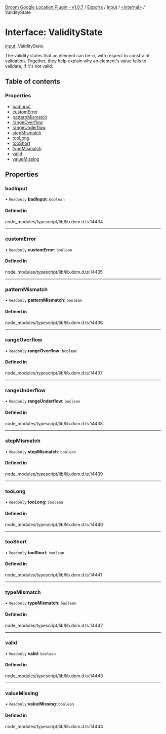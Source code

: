 [Droom Google Location Plugin - v1.0.7](../README.md) / [Exports](../modules.md) / [input](../modules/input.md) / [<internal\>](../modules/input._internal_.md) / ValidityState

# Interface: ValidityState

[input](../modules/input.md).[<internal>](../modules/input._internal_.md).ValidityState

The validity states that an element can be in, with respect to constraint validation. Together, they help explain why an element's value fails to validate, if it's not valid.

## Table of contents

### Properties

- [badInput](input._internal_.ValidityState.md#badinput)
- [customError](input._internal_.ValidityState.md#customerror)
- [patternMismatch](input._internal_.ValidityState.md#patternmismatch)
- [rangeOverflow](input._internal_.ValidityState.md#rangeoverflow)
- [rangeUnderflow](input._internal_.ValidityState.md#rangeunderflow)
- [stepMismatch](input._internal_.ValidityState.md#stepmismatch)
- [tooLong](input._internal_.ValidityState.md#toolong)
- [tooShort](input._internal_.ValidityState.md#tooshort)
- [typeMismatch](input._internal_.ValidityState.md#typemismatch)
- [valid](input._internal_.ValidityState.md#valid)
- [valueMissing](input._internal_.ValidityState.md#valuemissing)

## Properties

### badInput

• `Readonly` **badInput**: `boolean`

#### Defined in

node_modules/typescript/lib/lib.dom.d.ts:14434

___

### customError

• `Readonly` **customError**: `boolean`

#### Defined in

node_modules/typescript/lib/lib.dom.d.ts:14435

___

### patternMismatch

• `Readonly` **patternMismatch**: `boolean`

#### Defined in

node_modules/typescript/lib/lib.dom.d.ts:14436

___

### rangeOverflow

• `Readonly` **rangeOverflow**: `boolean`

#### Defined in

node_modules/typescript/lib/lib.dom.d.ts:14437

___

### rangeUnderflow

• `Readonly` **rangeUnderflow**: `boolean`

#### Defined in

node_modules/typescript/lib/lib.dom.d.ts:14438

___

### stepMismatch

• `Readonly` **stepMismatch**: `boolean`

#### Defined in

node_modules/typescript/lib/lib.dom.d.ts:14439

___

### tooLong

• `Readonly` **tooLong**: `boolean`

#### Defined in

node_modules/typescript/lib/lib.dom.d.ts:14440

___

### tooShort

• `Readonly` **tooShort**: `boolean`

#### Defined in

node_modules/typescript/lib/lib.dom.d.ts:14441

___

### typeMismatch

• `Readonly` **typeMismatch**: `boolean`

#### Defined in

node_modules/typescript/lib/lib.dom.d.ts:14442

___

### valid

• `Readonly` **valid**: `boolean`

#### Defined in

node_modules/typescript/lib/lib.dom.d.ts:14443

___

### valueMissing

• `Readonly` **valueMissing**: `boolean`

#### Defined in

node_modules/typescript/lib/lib.dom.d.ts:14444

